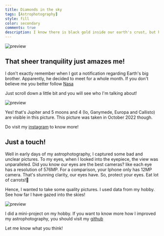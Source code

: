 ```yaml
---
title: Diamonds in the sky
tags: [Astrophotography]
style: fill
color: secondary
comments: true
description: I know there is black gold inside our earth's crust, but how often do you see the diamonds in the sky?
---
```


![preview](https://i.postimg.cc/sxFxNkz5/collection.png)

## That sheer tranquility just amazes me!

I don't exactly remember when I got a notification regarding Earth's big brother. Apparently, he decided to meet for a whole month. If you don't believe me you better follow [Nasa](https://science.nasa.gov/jupiter/)

Just scroll down a little bit and you will see who I'm talking about!

![preview](https://i.postimg.cc/rsVh4FZp/1664785226731.jpg)

Yes! that's Jupiter and 5 moons and 4 (Io, Ganymede, Europa and Callisto) are visible in this picture. This picture was taken in October 2022 though.

Do visit my [instagram](https://www.instagram.com/p/CjOdXQyB72EgLBIrKWvtmz5xR-b4Emdekv0uL80/?hl=en) to know more!

## Just a touch!

Well in early days of my astrophotography, I captured some bad and unclear pictures. To my eyes, when I looked into the eyepiece, the view was unparalleled. Did you know our eyes are the best cameras? like each eye has a resolution of 576MP. For a comparison, your Iphone only has 12MP camera. That's stunning clarity, our eyes have. So, protect your eyes. Eat lot of carrots!🤗

Hence, I wanted to take some quality pictures. I used data from my hobby. See how far I have gazed into the skies!

![preview](https://i.postimg.cc/2S0jqrr8/Gazed.png)

I did a mini-project on my hobby. If you want to know more how I improved my astrophotography, you should visit my [github](https://github.com/Krishna1594/Astrophotography)

Let me know what you think!
